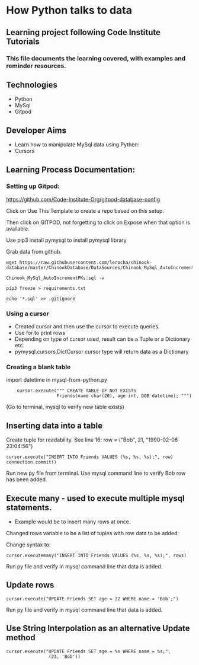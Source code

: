 # How Python talks to data

## Learning project following Code Institute Tutorials

### This file documents the learning covered, with examples and reminder resources.

## Technologies
* Python
* MySql
* Gitpod

## Developer Aims
* Learn how to manipulate MySql data using Python:
* Cursors

## Learning Process Documentation:

### Setting up Gitpod:

https://github.com/Code-Institute-Org/gitpod-database-config

Click on Use This Template to create a repo based on this setup.

Then click on GITPOD, not forgetting to click on Expose when that option is available.

Use pip3 install pymysql to install pymysql library

Grab data from github.

    wget https://raw.githubusercontent.com/lerocha/chinook-database/master/ChinookDatabase/DataSources/Chinook_MySql_AutoIncrementPKs.sql

    Chinook_MySql_AutoIncrementPKs.sql -v

    pip3 freeze > requirements.txt

    echo '*.sql' >> .gitignore

### Using a cursor

- Created cursor and then use the cursor to execute queries.
- Use for to print rows
- Depending on type of cursor used, result can be a Tuple or a Dictionary etc.
- pymysql.cursors.DictCursor cursor type will return data as a Dictionary



### Creating a blank table

import datetime in mysql-from-python.py

        cursor.execute(""" CREATE TABLE IF NOT EXISTS
                       Friends(name char(20), age int, DOB datetime); """)

(Go to terminal, mysql to verify new table exists)

## Inserting data into a table


Create tuple for readability. See line 16: row = ("Bob", 21, "1990-02-06 23:04:56")

    cursor.execute("INSERT INTO Friends VALUES (%s, %s, %s);", row)
    connection.commit()

Run new py file from terminal.
Use mysql command line to verify Bob row has been added.

## Execute many - used to execute multiple mysql statements.

- Example would be to insert many rows at once.

Changed rows variable to be a list of tuples with row data to be added.

Change syntax to:

    cursor.executemany("INSERT INTO Friends VALUES (%s, %s, %s);", rows)

Run py file and verify in mysql command line that data is added.

## Update rows

    cursor.execute("UPDATE Friends SET age = 22 WHERE name = 'Bob';")

Run py file and verify in mysql command line that data is added.


## Use String Interpolation as an alternative Update method

    cursor.execute("UPDATE Friends SET age = %s WHERE name = %s;",
                    (23, 'Bob'))

